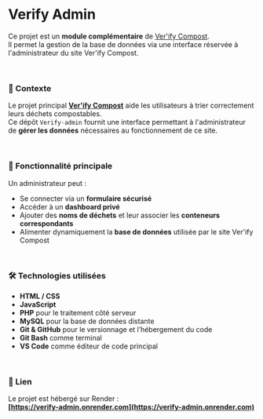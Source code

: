 # Verify Admin

Ce projet est un **module complémentaire** de [Ver'ify Compost](https://verify-compost.vercel.app).  
Il permet la gestion de la base de données via une interface réservée à l'administrateur du site Ver'ify Compost.

<br/>

### 🌱 Contexte

Le projet principal **[Ver'ify Compost](https://github.com/Anais-DZ/Verify-compost)** aide les utilisateurs à trier correctement leurs déchets compostables.  
Ce dépôt `Verify-admin` fournit une interface permettant à l'administrateur de **gérer les données** nécessaires au fonctionnement de ce site.

<br/>

### 🔐 Fonctionnalité principale

Un administrateur peut :

- Se connecter via un **formulaire sécurisé**
- Accéder à un **dashboard privé**
- Ajouter des **noms de déchets** et leur associer les **conteneurs correspondants**
- Alimenter dynamiquement la **base de données** utilisée par le site Ver'ify Compost

<br/>

### 🛠️ Technologies utilisées

- **HTML / CSS**
- **JavaScript**
- **PHP** pour le traitement côté serveur
- **MySQL** pour la base de données distante
- **Git & GitHub** pour le versionnage et l’hébergement du code
- **Git Bash** comme terminal
- **VS Code** comme éditeur de code principal

<br/>

### 🔗 Lien

Le projet est hébergé sur Render :  
**[https://verify-admin.onrender.com](https://verify-admin.onrender.com)**

